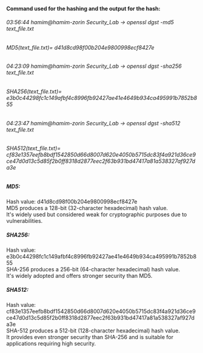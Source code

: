 #### Command used for the hashing and the output for the hash:
###### 03:56:44 hamim@hamim-zorin Security_Lab → openssl dgst -md5 text_file.txt 
###### MD5(text_file.txt)= d41d8cd98f00b204e9800998ecf8427e
###### 04:23:09 hamim@hamim-zorin Security_Lab → openssl dgst -sha256 text_file.txt
###### SHA256(text_file.txt)= e3b0c44298fc1c149afbf4c8996fb92427ae41e4649b934ca495991b7852b855
###### 04:23:47 hamim@hamim-zorin Security_Lab → openssl dgst -sha512 text_file.txt
###### SHA512(text_file.txt)= cf83e1357eefb8bdf1542850d66d8007d620e4050b5715dc83f4a921d36ce9ce47d0d13c5d85f2b0ff8318d2877eec2f63b931bd47417a81a538327af927da3e

##### MD5:
Hash value: d41d8cd98f00b204e9800998ecf8427e \
MD5 produces a 128-bit (32-character hexadecimal) hash value. \
It's widely used but considered weak for cryptographic purposes due to vulnerabilities. 

##### SHA256:
Hash value: e3b0c44298fc1c149afbf4c8996fb92427ae41e4649b934ca495991b7852b855 \
SHA-256 produces a 256-bit (64-character hexadecimal) hash value. \
It's widely adopted and offers stronger security than MD5.

##### SHA512:
Hash value: cf83e1357eefb8bdf1542850d66d8007d620e4050b5715dc83f4a921d36ce9ce47d0d13c5d85f2b0ff8318d2877eec2f63b931bd47417a81a538327af927da3e \
SHA-512 produces a 512-bit (128-character hexadecimal) hash value. \
It provides even stronger security than SHA-256 and is suitable for applications requiring high security. 

